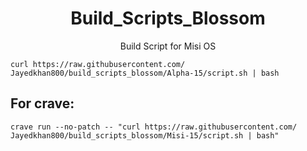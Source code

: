 <h1 align="center" id="title">Build_Scripts_Blossom</h1>
<p align="center" id="description">Build Script for Misi OS </p>

```
curl https://raw.githubusercontent.com/ Jayedkhan800/build_scripts_blossom/Alpha-15/script.sh | bash
```

<h2>For crave:</h2>

```
crave run --no-patch -- "curl https://raw.githubusercontent.com/ Jayedkhan800/build_scripts_blossom/Misi-15/script.sh | bash"
```
